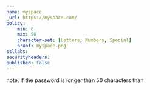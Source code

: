 ```yaml
---
name: myspace
_url: https://myspace.com/
policy:
    min: 6
    max: 50
    character-set: [Letters, Numbers, Special]
    proof: myspace.png
ssllabs:
securityheaders:
published: false
---
```


note: if the password is longer than 50 characters than
